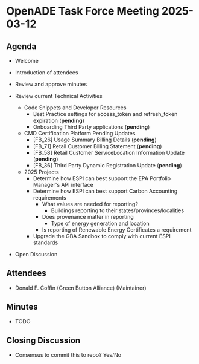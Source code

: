 # OpenADE Task Force Meeting 2025-03-12

## Agenda
* Welcome
* Introduction of attendees
* Review and approve minutes


* Review current Technical Activities
  * Code Snippets and Developer Resources
    * Best Practice settings for access_token and refresh_token expiration (**pending**)
    * Onboarding Third Party applications (**pending**)
  * CMD Certification Platform Pending Updates
    * [FB_26] Usage Summary Billing Details (**pending**)
    * [FB_71] Retail Customer Billing Statement (**pending**)
    * [FB_58] Retail Customer ServiceLocation Information Update (**pending**)
    * [FB_36] Third Party Dynamic Registration Update (**pending**)
  * 2025 Projects
    * Determine how ESPI can best support the EPA Portfolio Manager's API interface
    * Determine how ESPI can best support Carbon Accounting requirements
      * What values are needed for reporting?
        * Buildings reporting to their states/provinces/localities
      * Does provenance matter in reporting
        * Type of energy generation and location
      * Is reporting of Renewable Energy Certificates a requirement
    * Upgrade the GBA Sandbox to comply with current ESPI standards


* Open Discussion

## Attendees
* Donald F. Coffin (Green Button Alliance) (Maintainer)


## Minutes
* TODO

## Closing Discussion
* Consensus to commit this to repo? Yes/No
